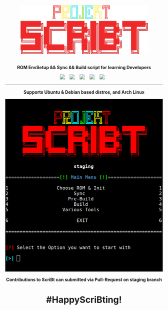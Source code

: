 <p align="center">
<img src="https://github.com/ScriBt/images/raw/master/ScriBtLogo.png" alt="Projekt ScriBt" height="155" width="407" title="ScriBt">
</p>
<p align="center">
<br>
<b>ROM EnvSetup && Sync && Build script for learning Developers</b>
<br>
</p>
<p align="center">
<a href="https://goo.gl/FmTy9k"><img src="https://img.shields.io/badge/Project-XDA--Developers-yellow.svg"></a>&nbsp;&nbsp;&nbsp;
<a href="https://goo.gl/zMfsp3"><img src="https://img.shields.io/badge/License-GPLv3-blue.svg"></a>&nbsp;&nbsp;&nbsp;
<a href="https://scribt.github.io"><img src="https://img.shields.io/badge/ScriBt-Website-red.svg"></a>&nbsp;&nbsp;&nbsp;
<a href="https://t.me/ScriBt"><img src="https://img.shields.io/badge/Public%20Group-Telegram-blue.svg"></a>&nbsp;&nbsp;&nbsp;
<a href="https://goo.gl/9aPUc6"><img src="https://img.shields.io/badge/Development-Ongoing-brightgreen.svg"></a>&nbsp;&nbsp;&nbsp;
<hr>
<p align="center">
<b>Supports Ubuntu & Debian based distros, and Arch Linux</b>
</p>
<p align="center">
<img src="https://github.com/ScriBt/images/raw/master/ScriBt.png" title="Action!" alt="ScriBt Menu">
</p>
<p align="center">
<b>Contributions to ScriBt can submitted via Pull-Request on staging branch</b>
</p>
<h1 align="center"><b>#HappyScriBting!</b>
</h1>
